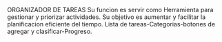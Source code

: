 ORGANIZADOR DE TAREAS
Su funcion es servir como Herramienta para gestionar y priorizar actividades. 
Su objetivo es aumentar y facilitar la planificacion eficiente del tiempo.
Lista de tareas-Categorias-botones de agregar y clasificar-Progreso.
